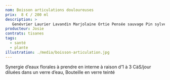 ```yaml
---
nom: Boisson articulations douloureuses
prix:  8 € / 200 ml
description: >
   Genévrier Laurier Lavandin Marjolaine Ortie Pensée sauvage Pin sylvestre Reine-des-près Romarin
producteur: Josie
contrats: tisanes
tags: 
  - santé
  - plante
illustration: ./media/boisson-articulation.jpg
---
```


Synergie d’eaux florales à prendre en interne à raison d’1 à 3 CàS/jour diluées dans un verre d’eau, Bouteille en verre teinté